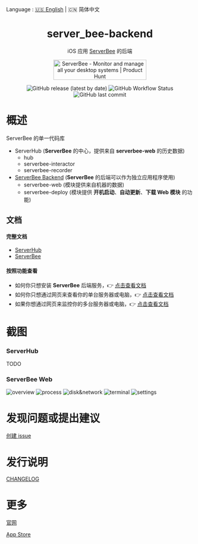 Language : [🇺🇸 English](./README.md) | 🇨🇳 简体中文

<h1 align="center">server_bee-backend</h1>

<div align="center">

iOS 应用 [ServerBee](https://apps.apple.com/us/app/serverbee/id6443553714) 的后端

<a href="https://www.producthunt.com/posts/serverbee?utm_source=badge-featured&utm_medium=badge&utm_souce=badge-serverbee" target="_blank"><img src="https://api.producthunt.com/widgets/embed-image/v1/featured.svg?post_id=378908&theme=light" alt="ServerBee - Monitor&#0032;and&#0032;manage&#0032;all&#0032;your&#0032;desktop&#0032;systems | Product Hunt" style="width: 250px; height: 54px;" width="250" height="54" /></a>

![GitHub release (latest by date)](https://img.shields.io/github/v/release/ZingerLittleBee/server_bee-backend?style=for-the-badge)
![GitHub Workflow Status](https://img.shields.io/github/actions/workflow/status/ZingerLittleBee/server_bee-backend/release.yml?style=for-the-badge)
![GitHub last commit](https://img.shields.io/github/last-commit/ZingerLittleBee/server_bee-backend?style=for-the-badge)

</div>

# 概述

ServerBee 的单一代码库

- ServerHub (**ServerBee** 的中心，提供来自 **serverbee-web** 的历史数据)
    - hub
    - serverbee-interactor
    - serverbee-recorder
- [ServerBee Backend](web/README.zh-CN.md) (**ServerBee** 的后端可以作为独立应用程序使用)
    - serverbee-web (模块提供来自机器的数据)
    - serverbee-deploy (模块提供 **开机启动**、**自动更新**、**下载 Web 模块** 的功能)

## 文档

#### 完整文档

- [ServerHub](docs.serverhub.app)
- [ServerBee](docs.serverbee.app)

#### 按照功能查看

- 如何你只想安装 **ServerBee** 后端服务，👉 [点击查看文档](https://docs.serverbee.app/usage)
- 如何你只想通过网页来查看你的单台服务器或电脑，👉 [点击查看文档](https://docs.serverbee.app/startup/web)
- 如果你想通过网页来监控你的多台服务器或电脑，👉 [点击查看文档](https://docs.serverhub.app)

# 截图

### ServerHub

TODO

### ServerBee Web

![overview](https://assets.serverbee.app/snapshots/overview.png)
![process](https://assets.serverbee.app/snapshots/process.png)
![disk&network](https://assets.serverbee.app/snapshots/disk&network.png)
![terminal](https://assets.serverbee.app/snapshots/terminal.png)
![settings](https://assets.serverbee.app/snapshots/settings.png)

# 发现问题或提出建议

[创建 issue](https://github.com/zingerlittlebee/server_bee-backend/issues/new)

# 发行说明

[CHANGELOG](CHANGELOG.md)

# 更多

[官网](https://serverbee.app/)

[App Store](https://apps.apple.com/us/app/serverbee/id6443553714)
